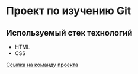 # Проект по изучению Git

## Используемый стек технологий 

- HTML
- CSS

[Ссылка на команду проекта](https://github.com/kruchinkinSergey)